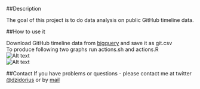 ##Description

The goal of this project is to do data analysis on public GitHub timeline data. 

##How to use it

Download GitHub timeline data from [bigquery](https://github.com/blog/1112-data-at-github) and save it as git.csv  
To produce following two graphs run actions.sh and actions.R  
![Alt text](http://i176.photobucket.com/albums/w180/investuotojas/actions.png)  
![Alt text](http://i176.photobucket.com/albums/w180/investuotojas/actions_weekdays.png)  


##Contact
If you have problems or questions - please contact me at twitter [@dzidorius](twitter.com/dzidorius) or by [mail](https://github.com/kafka399)

